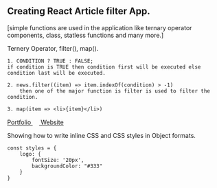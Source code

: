 ## Creating React Article filter App.


[simple functions are used in the application like ternary operator components, class, statless functions and many more.]


Ternery Operator, filter(), map().
    
    1. CONDITION ? TRUE : FALSE;
    if condition is TRUE then condition first will be executed else condition last will be executed.

    2. news.filter((item) => item.indexOf(condition) > -1)
        then one of the major function is filter is used to filter the condition.
    
    3. map(item => <li>{item}</li>)
    

<a href ="http://codewithdeepak.in">Portfolio <img src="https://th.bing.com/th/id/R.89781f9d1ea6d60175e44db9efbf2a9e?rik=yIUR2R9%2fnfMhfw&riu=http%3a%2f%2fcdn.onlinewebfonts.com%2fsvg%2fimg_182200.png&ehk=2Pz75MY3sXwx6RivP%2buKpX6yGmZTFa%2bXcjnvs%2bisWxk%3d&risl=&pid=ImgRaw&r=0" height="15px" width="15px"> Website</a>


Showing how to write inline CSS and CSS styles in Object formats.  

    const styles = {
        logo: {
            fontSize: '20px',
            backgroundColor: "#333"
        }
    }